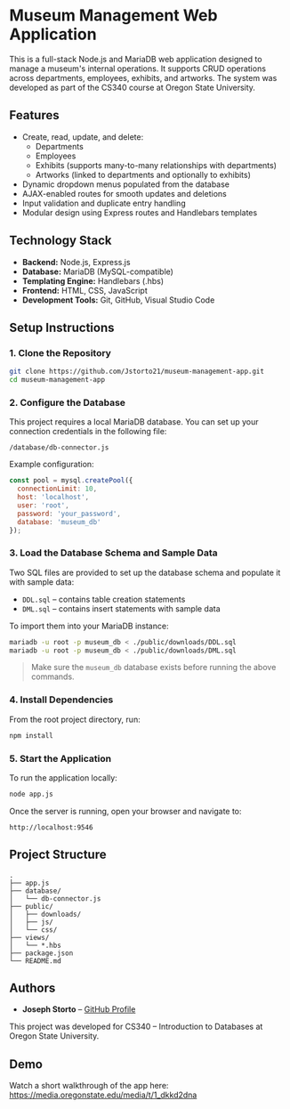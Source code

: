 # Museum Management Web Application

This is a full-stack Node.js and MariaDB web application designed to manage a museum's internal operations. It supports CRUD operations across departments, employees, exhibits, and artworks. The system was developed as part of the CS340 course at Oregon State University.

## Features

- Create, read, update, and delete:
  - Departments
  - Employees
  - Exhibits (supports many-to-many relationships with departments)
  - Artworks (linked to departments and optionally to exhibits)
- Dynamic dropdown menus populated from the database
- AJAX-enabled routes for smooth updates and deletions
- Input validation and duplicate entry handling
- Modular design using Express routes and Handlebars templates

## Technology Stack

- **Backend:** Node.js, Express.js
- **Database:** MariaDB (MySQL-compatible)
- **Templating Engine:** Handlebars (.hbs)
- **Frontend:** HTML, CSS, JavaScript
- **Development Tools:** Git, GitHub, Visual Studio Code

## Setup Instructions

### 1. Clone the Repository

```bash
git clone https://github.com/Jstorto21/museum-management-app.git
cd museum-management-app
```

### 2. Configure the Database

This project requires a local MariaDB database. You can set up your connection credentials in the following file:

```
/database/db-connector.js
```

Example configuration:

```js
const pool = mysql.createPool({
  connectionLimit: 10,
  host: 'localhost',
  user: 'root',
  password: 'your_password',
  database: 'museum_db'
});
```

### 3. Load the Database Schema and Sample Data

Two SQL files are provided to set up the database schema and populate it with sample data:

- `DDL.sql` – contains table creation statements
- `DML.sql` – contains insert statements with sample data

To import them into your MariaDB instance:

```bash
mariadb -u root -p museum_db < ./public/downloads/DDL.sql
mariadb -u root -p museum_db < ./public/downloads/DML.sql
```

> Make sure the `museum_db` database exists before running the above commands.

### 4. Install Dependencies

From the root project directory, run:

```bash
npm install
```

### 5. Start the Application

To run the application locally:

```bash
node app.js
```

Once the server is running, open your browser and navigate to:

```
http://localhost:9546
```

## Project Structure

```
.
├── app.js
├── database/
│   └── db-connector.js
├── public/
│   ├── downloads/
│   ├── js/
│   └── css/
├── views/
│   └── *.hbs
├── package.json
└── README.md
```

## Authors

- **Joseph Storto** – [GitHub Profile](https://github.com/Jstorto21)

This project was developed for CS340 – Introduction to Databases at Oregon State University.
## Demo

Watch a short walkthrough of the app here: 
https://media.oregonstate.edu/media/t/1_dkkd2dna

